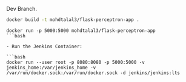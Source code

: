 Dev Branch.

```bash
docker build -t mohdtalal3/flask-perceptron-app .
```

````
docker run -p 5000:5000 mohdtalal3/flask-perceptron-app
```bash

- Run the Jenkins Container:

```bash
docker run --user root -p 8080:8080 -p 5000:5000 -v jenkins_home:/var/jenkins_home -v /var/run/docker.sock:/var/run/docker.sock -d jenkins/jenkins:lts
````
